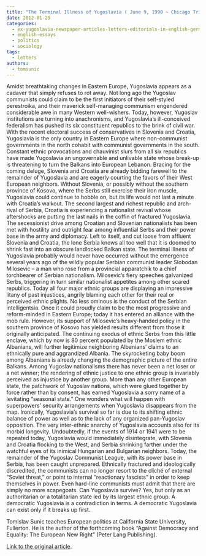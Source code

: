 ```yaml
---
title: "The Terminal Illness of Yugoslavia ( June 9, 1990 ~ Chicago Tribune)"
date: 2012-01-29
categories: 
  - ex-yugoslavia-newspaper-articles-letters-editorials-in-english-german-and-french
  - english-essays
  - politics
  - sociology
tags: 
  - letters
authors: 
  - tomsunic
---
```


Amidst breathtaking changes in Eastern Europe, Yugoslavia appears as a cadaver that simply refuses to rot away. Not long ago the Yugoslav communists could claim to be the first initiators of their self-styled perestroika, and their maverick self-managing communism engendered considerable awe in many Western well-wishers. Today, however, Yugoslav institutions are turning into anachronisms, and Yugoslavia’s ill-conceived federalism has pushed its six constituent republics to the brink of civil war. With the recent electoral success of conservatives in Slovenia and Croatia, Yugoslavia is the only country in Eastern Europe where non-communist governments in the north cohabit with communist governments in the south. Constant ethnic provocations and chauvinist slurs from all six republics have made Yugoslavia an ungovernable and unlivable state whose break-up is threatening to turn the Balkans into European Lebanon. Bracing for the coming deluge, Slovenia and Croatia are already bidding farewell to the remainder of Yugoslavia and are eagerly courting the favors of their West European neighbors. Without Slovenia, or possibly without the southern province of Kosovo, where the Serbs still exercise their iron muscle, Yugoslavia could continue to hobble on, but its life would not last a minute with Croatia’s walkout. The second largest and richest republic and arch-rival of Serbia, Croatia is experiencing a nationalist revival whose aftershocks are putting the last nails in the coffin of fractured Yugoslavia. The secessionist drive among Croatian and Slovenian nationalists has been met with hostility and outright fear among influential Serbs and their power base in the army and diplomacy. Left to itself, and cut loose from affluent Slovenia and Croatia, the lone Serbia knows all too well that it is doomed to shrink fast into an obscure landlocked Balkan state. The terminal illness of Yugoslavia probably would never have occurred without the emergence several years ago of the wildly popular Serbian communist leader Slobodan Milosevic – a man who rose from a provincial apparatchik to a chief torchbearer of Serbian nationalism. Milosevic’s fiery speeches galvanized Serbs, triggering in turn similar nationalist appetites among other scared republics. Today all four major ethnic groups are displaying an impressive litany of past injustices, angrily blaming each other for their real or perceived ethnic plights. No less ominous is the conduct of the Serbian intelligentsia. Once it could proudly claim to be the most progressive and reform-minded in Eastern Europe; today it has entered an alliance with the mob rule. However, its support of Milosevic’s heavy-handed policy in the southern province of Kosovo has yielded results different from those it originally anticipated. The continuing exodus of ethnic Serbs from this little enclave, which by now is 80 percent populated by the Moslem ethnic Albanians, will further legitimize neighboring Albanians’ claims to an ethnically pure and aggrandized Albania. The skyrocketing baby boom among Albanians is already changing the demographic picture of the entire Balkans. Among Yugoslav nationalisms there has never been a net loser or a net winner; the rendering of ethnic justice to one ethnic group is invariably perceived as injustice by another group. More than any other European state, the patchwork of Yugoslav nations, which were glued together by force rather than by consent, has earned Yugoslavia a sorry name of a levitating “seasonal state.” One wonders what will happen with superpowers’ security arrangements when Yugoslavia disappears from the map. Ironically, Yugoslavia’s survival so far is due to its shifting ethnic balance of power as well as to the lack of any organized pan-Yugoslav opposition. The very inter-ethnic anarchy of Yugoslavia accounts also for its morbid longevity. Undoubtedly, if the events of 1914 or 1941 were to be repeated today, Yugoslavia would immediately disintegrate, with Slovenia and Croatia flocking to the West, and Serbia shrinking farther under the watchful eyes of its inimical Hungarian and Bulgarian neighbors. Today, the remainder of the Yugoslav Communist League, with its power base in Serbia, has been caught unprepared. Ethnically fractured and ideologically discredited, the communists can no longer resort to the cliché of external “Soviet threat,” or point to internal “reactionary fascists” in order to keep themselves in power. Even hard-line communists must admit that there are simply no more scapegoats. Can Yugoslavia survive? Yes, but only as an authoritarian or a totalitarian state led by its largest ethnic group. A democratic Yugoslavia is a contradiction in terms. A democratic Yugoslavia can exist only if it breaks up first.

Tomislav Sunic teaches European politics at California State University, Fullerton. He is the author of the forthcoming book “Against Democracy and Equality: The European New Right” (Peter Lang Publishing).

[Link to the original article](http://articles.chicagotribune.com/1990-06-09/news/9002170009_1_croatia-serbs-yugoslavia).
